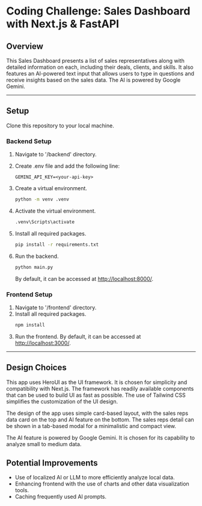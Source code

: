 # Coding Challenge: Sales Dashboard with Next.js & FastAPI

## Overview

This Sales Dashboard presents a list of sales representatives along with detailed information on each, including their deals, clients, and skills.
It also features an AI-powered text input that allows users to type in questions and receive insights based on the sales data. The AI is powered by Google Gemini.

---

## Setup

Clone this repository to your local machine.

### Backend Setup

1. Navigate to '/backend' directory.
2. Create .env file and add the following line:

   ```
   GEMINI_API_KEY=<your-api-key>
   ```

3. Create a virtual environment.

   ```bash
   python -m venv .venv
   ```

4. Activate the virtual environment.

   ```bash
   .venv\Scripts\activate
   ```

5. Install all required packages.

   ```bash
   pip install -r requirements.txt
   ```

6. Run the backend.

   ```bash
   python main.py
   ```

   By default, it can be accessed at [http://localhost:8000/](http://localhost:8000/).

### Frontend Setup

1. Navigate to '/frontend' directory.
2. Install all required packages.
   ```bash
   npm install
   ```
3. Run the frontend.
   By default, it can be accessed at [http://localhost:3000/](http://localhost:3000/).

---

## Design Choices

This app uses HeroUI as the UI framework. It is chosen for simplicity and compatibility with Next.js. The framework has readily available components that can be used to build UI as fast as possible.
The use of Tailwind CSS simplifies the customization of the UI design.

The design of the app uses simple card-based layout, with the sales reps data card on the top and AI feature on the bottom. The sales reps detail can be shown in a tab-based modal for a minimalistic and compact view.

The AI feature is powered by Google Gemini. It is chosen for its capability to analyze small to medium data.

## Potential Improvements

- Use of localized AI or LLM to more efficiently analyze local data.
- Enhancing frontend with the use of charts and other data visualization tools.
- Caching frequently used AI prompts.
